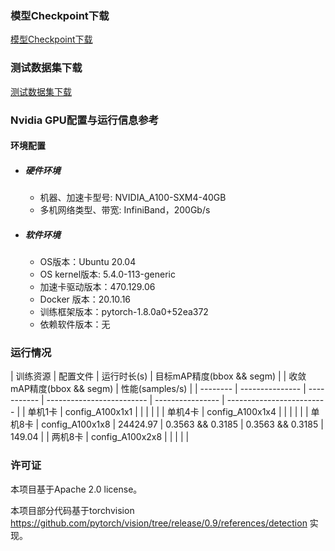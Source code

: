 ### 模型Checkpoint下载
[模型Checkpoint下载](../../benchmarks/mask_rcnn/README.md#模型checkpoint)
### 测试数据集下载
[测试数据集下载](../../benchmarks/mask_rcnn/README.md#数据集下载地址)

### Nvidia GPU配置与运行信息参考
#### 环境配置

- ##### 硬件环境
    - 机器、加速卡型号: NVIDIA_A100-SXM4-40GB
    - 多机网络类型、带宽: InfiniBand，200Gb/s

- ##### 软件环境
   - OS版本：Ubuntu 20.04
   - OS kernel版本: 5.4.0-113-generic     
   - 加速卡驱动版本：470.129.06
   - Docker 版本：20.10.16
   - 训练框架版本：pytorch-1.8.0a0+52ea372
   - 依赖软件版本：无


### 运行情况
| 训练资源 | 配置文件        | 运行时长(s) | 目标mAP精度(bbox && segm) |                  | 收敛mAP精度(bbox && segm) | 性能(samples/s) |
| -------- | --------------- | ----------- | ------------------------- | ---------------- | ------------------------- |
| 单机1卡  | config_A100x1x1 |             |                           |                  |                           |
| 单机4卡  | config_A100x1x4 |             |                           |                  |                           |
| 单机8卡  | config_A100x1x8 | 24424.97    | 0.3563 && 0.3185          | 0.3563 && 0.3185 | 149.04                    |
| 两机8卡  | config_A100x2x8 |             |                           |                  |                           |


### 许可证
本项目基于Apache 2.0 license。

本项目部分代码基于torchvision https://github.com/pytorch/vision/tree/release/0.9/references/detection 实现。